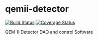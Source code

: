 # qemii-detector

[![Build Status](https://travis-ci.com/stfc-aeg/qemii-detector.svg?branch=master)](https://travis-ci.com/stfc-aeg/qemii-detector)
[![Coverage Status](https://coveralls.io/repos/github/stfc-aeg/qemii-detector/badge.svg?branch=master)](https://coveralls.io/github/stfc-aeg/qemii-detector?branch=master)

QEM-II Detector DAQ and control Software

